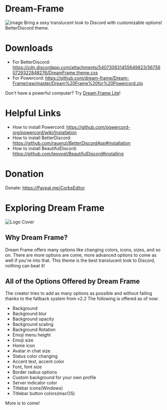# Dream-Frame
![image](https://i.imgur.com/WGv32qu.jpg)
Bring a sexy translucent look to Discord with customizable options! BetterDiscord theme.
# Downloads
* For BetterDiscord: https://cdn.discordapp.com/attachments/540730831455649823/567560729322848276/DreamFrame.theme.css
* For Powercord: https://github.com/dream-frame/Dream-Frame/raw/master/Dream%20Frame%20for%20Powercord.zip

Don't have a powerful computer? Try [Dream Frame Lite](https://github.com/dream-frame/Lite)!

# Helpful Links
* How to install Powercord: https://github.com/powercord-org/powercord/wiki/Installation
* How to install BetterDiscord: https://github.com/rauenzi/BetterDiscordApp#installation
* How to install BeautifulDiscord: https://github.com/leovoel/BeautifulDiscord#installing
# Donation
Donate: https://Paypal.me/CorbsEditor
# Exploring Dream Frame
![Logo Cover](https://i.imgur.com/BpKlpWq.jpg)
## Why Dream Frame?
Dream Frame offers many options like changing colors, icons, sizes, and so on. There are more options are come, more advanced options to come as well if you're into that. This theme is the best translucent look to Discord, nothing can beat it!
## All of the Options Offered by Dream Frame
The creator tries to add as many options as possible and without failing thanks to the fallback system from v2.2
The following is offered as of now:
* Background
* Background blur
* Background opacity
* Background scaling
* Background Rotation
* Emoji menu height
* Emoji size
* Home icon
* Avatar in chat size
* Status color changing
* Accent text, accent color
* Font, font size
* Border radius options
* Custom background for your own profile
* Server indicator color
* Titlebar icons(Windows)
* Titlebar button colors(macOS)

More is to come! 
